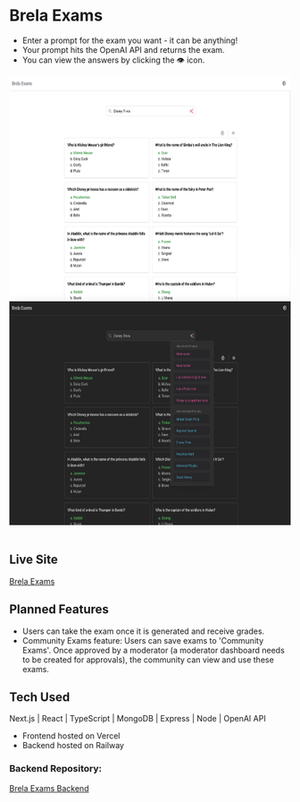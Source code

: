 # Brela Exams

- Enter a prompt for the exam you want - it can be anything!
- Your prompt hits the OpenAI API and returns the exam.
- You can view the answers by clicking the 👁 icon.

<section align="left">
  <img src="/public/HomeLight05-31-2024.png" alt="Light mode Brela Exams home screen" width="620" height="400"/>
</section>

<section align="left">
  <img src="/public/HomeDark05-31-2024.png" alt="Dark mode Brela Exams home screen" width="620" height="400"/>
</section>
<br>

## Live Site

[Brela Exams](https://brela-exams.vercel.app/)

## Planned Features

- Users can take the exam once it is generated and receive grades.
- Community Exams feature: Users can save exams to 'Community Exams'. Once approved by a moderator (a moderator dashboard needs to be created for approvals), the community can view and use these exams.

## Tech Used

Next.js | React | TypeScript | MongoDB | Express | Node | OpenAI API

- Frontend hosted on Vercel
- Backend hosted on Railway

### Backend Repository:

[Brela Exams Backend](https://github.com/Brela/brela-exams-back)
